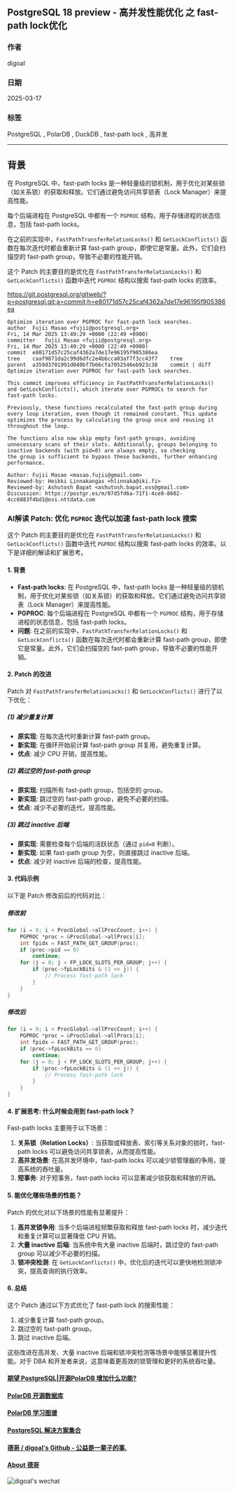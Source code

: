 ## PostgreSQL 18 preview - 高并发性能优化 之 fast-path lock优化    
                                                                                                              
### 作者                                                                                  
digoal                                                                                  
                                                                                         
### 日期                                                                                       
2025-03-17                                                                                
                                                                                      
### 标签                                                                                    
PostgreSQL , PolarDB , DuckDB , fast-path lock , 高并发                   
                                                                                                             
----                                                                                      
                                                                                                    
## 背景    
在 PostgreSQL 中，fast-path locks 是一种轻量级的锁机制，用于优化对某些锁（如关系锁）的获取和释放。它们通过避免访问共享锁表（Lock Manager）来提高性能。  
  
每个后端进程在 PostgreSQL 中都有一个 `PGPROC` 结构，用于存储进程的状态信息，包括 fast-path locks。  
  
在之前的实现中，`FastPathTransferRelationLocks()` 和 `GetLockConflicts()` 函数在每次迭代时都会重新计算 fast-path group，即使它是常量。此外，它们会扫描空的 fast-path group，导致不必要的性能开销。     
  
这个 Patch 的主要目的是优化在 `FastPathTransferRelationLocks()` 和 `GetLockConflicts()` 函数中迭代 `PGPROC` 结构以搜索 fast-path locks 的效率。  
  
https://git.postgresql.org/gitweb/?p=postgresql.git;a=commit;h=e80171d57c25caf4362a7de17e96195f905386ea  
```  
Optimize iteration over PGPROC for fast-path lock searches.  
author	Fujii Masao <fujii@postgresql.org>	  
Fri, 14 Mar 2025 13:49:29 +0000 (22:49 +0900)  
committer	Fujii Masao <fujii@postgresql.org>	  
Fri, 14 Mar 2025 13:49:29 +0000 (22:49 +0900)  
commit	e80171d57c25caf4362a7de17e96195f905386ea  
tree	caaf9871da2c99d6dfc2e4b6cca03af7f3cc43f7	tree  
parent	a359d3701991d040bf7b66cfa7052546eb923c38	commit | diff  
Optimize iteration over PGPROC for fast-path lock searches.  
  
This commit improves efficiency in FastPathTransferRelationLocks()  
and GetLockConflicts(), which iterate over PGPROCs to search for  
fast-path locks.  
  
Previously, these functions recalculated the fast-path group during  
every loop iteration, even though it remained constant. This update  
optimizes the process by calculating the group once and reusing it  
throughout the loop.  
  
The functions also now skip empty fast-path groups, avoiding  
unnecessary scans of their slots. Additionally, groups belonging to  
inactive backends (with pid=0) are always empty, so checking  
the group is sufficient to bypass these backends, further enhancing  
performance.  
  
Author: Fujii Masao <masao.fujii@gmail.com>  
Reviewed-by: Heikki Linnakangas <hlinnaka@iki.fi>  
Reviewed-by: Ashutosh Bapat <ashutosh.bapat.oss@gmail.com>  
Discussion: https://postgr.es/m/07d5fd6a-71f1-4ce8-8602-4cc6883f4bd1@oss.nttdata.com  
```  
    
### AI解读 Patch: 优化 `PGPROC` 迭代以加速 fast-path lock 搜索  
  
这个 Patch 的主要目的是优化在 `FastPathTransferRelationLocks()` 和 `GetLockConflicts()` 函数中迭代 `PGPROC` 结构以搜索 fast-path locks 的效率。以下是详细的解读和扩展思考。  
  
#### **1. 背景**  
- **Fast-path locks**: 在 PostgreSQL 中，fast-path locks 是一种轻量级的锁机制，用于优化对某些锁（如关系锁）的获取和释放。它们通过避免访问共享锁表（Lock Manager）来提高性能。  
- **PGPROC**: 每个后端进程在 PostgreSQL 中都有一个 `PGPROC` 结构，用于存储进程的状态信息，包括 fast-path locks。  
- **问题**: 在之前的实现中，`FastPathTransferRelationLocks()` 和 `GetLockConflicts()` 函数在每次迭代时都会重新计算 fast-path group，即使它是常量。此外，它们会扫描空的 fast-path group，导致不必要的性能开销。  
  
#### **2. Patch 的改进**  
Patch 对 `FastPathTransferRelationLocks()` 和 `GetLockConflicts()` 进行了以下优化：  
  
##### **(1) 减少重复计算**  
- **原实现**: 在每次迭代时重新计算 fast-path group。  
- **新实现**: 在循环开始前计算 fast-path group 并复用，避免重复计算。  
- **优点**: 减少 CPU 开销，提高性能。  
  
##### **(2) 跳过空的 fast-path group**  
- **原实现**: 扫描所有 fast-path group，包括空的 group。  
- **新实现**: 跳过空的 fast-path group，避免不必要的扫描。  
- **优点**: 减少不必要的迭代，提高性能。  
  
##### **(3) 跳过 inactive 后端**  
- **原实现**: 需要检查每个后端的活跃状态（通过 `pid=0` 判断）。  
- **新实现**: 如果 fast-path group 为空，则直接跳过 inactive 后端。  
- **优点**: 减少对 inactive 后端的检查，提高性能。  
  
  
#### **3. 代码示例**  
以下是 Patch 修改前后的代码对比：  
  
##### **修改前**  
```c  
for (i = 0; i < ProcGlobal->allProcCount; i++) {  
    PGPROC *proc = &ProcGlobal->allProcs[i];  
    int fpidx = FAST_PATH_GET_GROUP(proc);  
    if (proc->pid == 0)  
        continue;  
    for (j = 0; j < FP_LOCK_SLOTS_PER_GROUP; j++) {  
        if (proc->fpLockBits & (1 << j)) {  
            // Process fast-path lock  
        }  
    }  
}  
```  
  
##### **修改后**  
```c  
for (i = 0; i < ProcGlobal->allProcCount; i++) {  
    PGPROC *proc = &ProcGlobal->allProcs[i];  
    int fpidx = FAST_PATH_GET_GROUP(proc);  
    if (proc->fpLockBits == 0)  
        continue;  
    for (j = 0; j < FP_LOCK_SLOTS_PER_GROUP; j++) {  
        if (proc->fpLockBits & (1 << j)) {  
            // Process fast-path lock  
        }  
    }  
}  
```  
  
  
#### **4. 扩展思考: 什么时候会用到 fast-path lock？**  
Fast-path locks 主要用于以下场景：  
1. **关系锁（Relation Locks）**: 当获取或释放表、索引等关系对象的锁时，fast-path locks 可以避免访问共享锁表，从而提高性能。  
2. **高并发场景**: 在高并发环境中，fast-path locks 可以减少锁管理器的争用，提高系统的吞吐量。  
3. **短事务**: 对于短事务，fast-path locks 可以显著减少锁获取和释放的开销。  
  
  
#### **5. 能优化哪些场景的性能？**  
Patch 的优化对以下场景的性能有显著提升：  
1. **高并发锁争用**: 当多个后端进程频繁获取和释放 fast-path locks 时，减少迭代和重复计算可以显著降低 CPU 开销。  
2. **大量 inactive 后端**: 当系统中有大量 inactive 后端时，跳过空的 fast-path group 可以减少不必要的扫描。  
3. **锁冲突检测**: 在 `GetLockConflicts()` 中，优化后的迭代可以更快地检测锁冲突，提高查询的执行效率。  
  
  
#### **6. 总结**  
这个 Patch 通过以下方式优化了 fast-path lock 的搜索性能：  
1. 减少重复计算 fast-path group。  
2. 跳过空的 fast-path group。  
3. 跳过 inactive 后端。  
  
这些改进在高并发、大量 inactive 后端和锁冲突检测等场景中能够显著提升性能。对于 DBA 和开发者来说，这意味着更高效的锁管理和更好的系统吞吐量。  
  
    
  
#### [期望 PostgreSQL|开源PolarDB 增加什么功能?](https://github.com/digoal/blog/issues/76 "269ac3d1c492e938c0191101c7238216")
  
  
#### [PolarDB 开源数据库](https://openpolardb.com/home "57258f76c37864c6e6d23383d05714ea")
  
  
#### [PolarDB 学习图谱](https://www.aliyun.com/database/openpolardb/activity "8642f60e04ed0c814bf9cb9677976bd4")
  
  
#### [PostgreSQL 解决方案集合](../201706/20170601_02.md "40cff096e9ed7122c512b35d8561d9c8")
  
  
#### [德哥 / digoal's Github - 公益是一辈子的事.](https://github.com/digoal/blog/blob/master/README.md "22709685feb7cab07d30f30387f0a9ae")
  
  
#### [About 德哥](https://github.com/digoal/blog/blob/master/me/readme.md "a37735981e7704886ffd590565582dd0")
  
  
![digoal's wechat](../pic/digoal_weixin.jpg "f7ad92eeba24523fd47a6e1a0e691b59")
  
